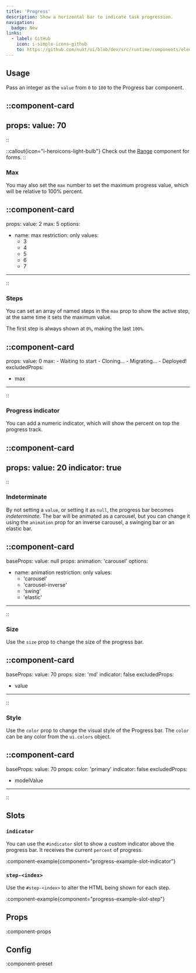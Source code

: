 ```yaml
---
title: 'Progress'
description: Show a horizontal bar to indicate task progression.
navigation:
  badge: New
links:
  - label: GitHub
    icon: i-simple-icons-github
    to: https://github.com/nuxt/ui/blob/dev/src/runtime/components/elements/Progress.vue
---
```


## Usage

Pass an integer as the `value` from `0` to `100` to the Progress bar component.

::component-card
---
props:
  value: 70
---
::

::callout{icon="i-heroicons-light-bulb"}
Check out the [Range](/forms/range) component for forms.
::

### Max

You may also set the `max` number to set the maximum progress value, which will be relative to 100% percent.

::component-card
---
props:
  value: 2
  max: 5
options:
  - name: max
    restriction: only
    values:
      - 3
      - 4
      - 5
      - 6
      - 7
---
::

### Steps

You can set an array of named steps in the `max` prop to show the active step, at the same time it sets the maximum value.

The first step is always shown at `0%`, making the last `100%`.

::component-card
---
props:
  value: 0
  max:
    - Waiting to start
    - Cloning...
    - Migrating...
    - Deployed!
excludedProps:
  - max
---
::

### Progress indicator

You can add a numeric indicator, which will show the percent on top the progress track.

::component-card
---
props:
  value: 20
  indicator: true
---
::

### Indeterminate

By not setting a `value`, or setting it as `null`, the progress bar becomes _indeterminate_. The bar will be animated as a carousel, but you can change it using the `animation` prop for an inverse carousel, a swinging bar or an elastic bar.

::component-card
---
baseProps:
  value: null
props:
  animation: 'carousel'
options:
  - name: animation
    restriction: only
    values:
      - 'carousel'
      - 'carousel-inverse'
      - 'swing'
      - 'elastic'
---
::

### Size

Use the `size` prop to change the size of the progress bar.

::component-card
---
baseProps:
  value: 70
props:
  size: 'md'
  indicator: false
excludedProps:
  - value
---
::

### Style

Use the `color` prop to change the visual style of the Progress bar. The `color` can be any color from the `ui.colors` object.

::component-card
---
baseProps:
  value: 70
props:
  color: 'primary'
  indicator: false
excludedProps:
  - modelValue
---
::

## Slots

### `indicator`

You can use the `#indicator` slot to show a custom indicator above the progress bar. It receives the current `percent` of progress.

:component-example{component="progress-example-slot-indicator"}

### `step-<index>`

Use the `#step-<index>` to alter the HTML being shown for each step.

:component-example{component="progress-example-slot-step"}

## Props

:component-props

## Config

:component-preset

